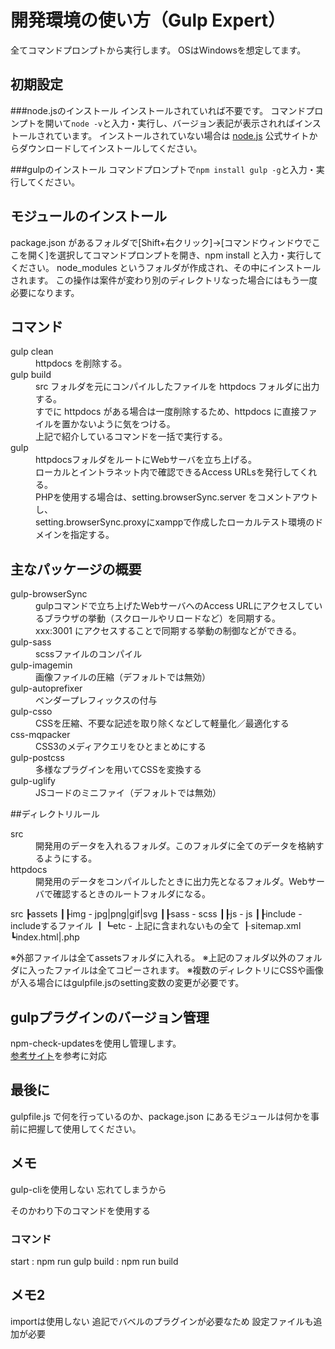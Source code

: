 # 開発環境の使い方（Gulp Expert）
全てコマンドプロンプトから実行します。
OSはWindowsを想定してます。

## 初期設定
###node.jsのインストール
インストールされていれば不要です。
コマンドプロンプトを開いて`node -v`と入力・実行し、バージョン表記が表示されればインストールされています。
インストールされていない場合は <a href="https://nodejs.org/" target="_blank">node.js</a> 公式サイトからダウンロードしてインストールしてください。

###gulpのインストール
コマンドプロンプトで`npm install gulp -g`と入力・実行してください。

## モジュールのインストール
package.json があるフォルダで[Shift+右クリック]→[コマンドウィンドウでここを開く]を選択してコマンドプロンプトを開き、npm install と入力・実行してください。
node_modules というフォルダが作成され、その中にインストールされます。
この操作は案件が変わり別のディレクトリなった場合にはもう一度必要になります。

## コマンド
<dl>
<dt>gulp clean</dt>
<dd>httpdocs を削除する。</dd>

<dt>gulp build</dt>
<dd>src フォルダを元にコンパイルしたファイルを httpdocs フォルダに出力する。<br>
      すでに httpdocs がある場合は一度削除するため、httpdocs に直接ファイルを置かないように気をつける。<br>
      上記で紹介しているコマンドを一括で実行する。</dd>

<dt>gulp</dt>
<dd>httpdocsフォルダをルートにWebサーバを立ち上げる。<br>
      ローカルとイントラネット内で確認できるAccess URLsを発行してくれる。<br>
      PHPを使用する場合は、setting.browserSync.server をコメントアウトし、<br>
      setting.browserSync.proxyにxamppで作成したローカルテスト環境のドメインを指定する。</dd>
</dl>

## 主なパッケージの概要
<dl>
<dt>gulp-browserSync</dt>
<dd>gulpコマンドで立ち上げたWebサーバへのAccess URLにアクセスしているブラウザの挙動（スクロールやリロードなど）を同期する。<br>
xxx:3001 にアクセスすることで同期する挙動の制御などができる。</dd>

<dt>gulp-sass</dt>
<dd>scssファイルのコンパイル</dd>

<dt>gulp-imagemin</dt>
<dd>画像ファイルの圧縮（デフォルトでは無効）</dd>

<dt>gulp-autoprefixer</dt>
<dd>ベンダープレフィックスの付与</dd>

<dt>gulp-csso</dt>
<dd>CSSを圧縮、不要な記述を取り除くなどして軽量化／最適化する</dd>

<dt>css-mqpacker</dt>
<dd>CSS3のメディアクエリをひとまとめにする</dd>

<dt>gulp-postcss</dt>
<dd>多様なプラグインを用いてCSSを変換する</dd>

<dt>gulp-uglify</dt>
<dd>JSコードのミニファイ（デフォルトでは無効）</dd>

</dl>

##ディレクトリルール
<dl>
<dt>src</dt>
<dd>開発用のデータを入れるフォルダ。このフォルダに全てのデータを格納するようにする。</dd>
<dt>httpdocs</dt>
<dd>開発用のデータをコンパイルしたときに出力先となるフォルダ。Webサーバで確認するときのルートフォルダになる。</dd>
</dl>

src
┣assets
┃┠img     - jpg|png|gif|svg
┃┠sass    - scss
┃┠js      - js
┃┠include - includeするファイル
┃┗etc     - 上記に含まれないもの全て
┠sitemap.xml
┗index.html|.php

※外部ファイルは全てassetsフォルダに入れる。
※上記のフォルダ以外のフォルダに入ったファイルは全てコピーされます。
※複数のディレクトリにCSSや画像が入る場合にはgulpfile.jsのsetting変数の変更が必要です。

## gulpプラグインのバージョン管理
npm-check-updatesを使用し管理します。<br>
<a href="http://tacamy.hatenablog.com/entry/2016/08/10/193603" target="_blank">参考サイト</a>を参考に対応

## 最後に
gulpfile.js で何を行っているのか、package.json にあるモジュールは何かを事前に把握して使用してください。

## メモ
gulp-cliを使用しない
忘れてしまうから

そのかわり下のコマンドを使用する

### コマンド
start : npm run gulp
build : npm run build

## メモ2
importは使用しない
追記でバベルのプラグインが必要なため
設定ファイルも追加が必要
